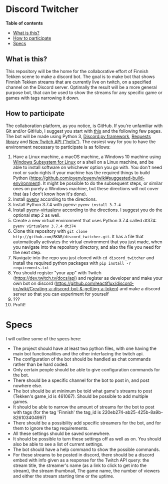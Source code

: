 # Discord Twitcher

**Table of contents**

* [What is this?](#What-is-this?)
* [How to participate](#How-to-participate)
* [Specs](#Specs)

## What is this?

This repository will be the home for the collaborative effort of Finnish Tekken scene to make a discord bot.
The goal is to make bot that shows Finnish Tekken streams that are currently live on twitch, on a specified
channel on the Discord server. Optimally the result will be a more general purpose bot, that can be used to 
show the streams for any specific game or games with tags narrowing it down. 

## How to participate

The collaboration platform, as you notice, is GitHub. If you're unfamiliar with Git and/or GitHub, I suggest you start with 
[this](https://git-scm.com/book/en/v2/Getting-Started-Installing-Git) and the following few pages.
The bot will be made using Python 3, [Discord.py framework](https://discordpy.readthedocs.io/en/latest/),
[Requests library](https://requests.readthedocs.io/en/master/) and [New Twitch API ("helix")](https://dev.twitch.tv/docs/api). 
The easiest way for you to have the environment necessary to participate is as follows:

1. Have a Linux machine, a macOS machine, a Windows 10 machine using [Windows Subsystem for Linux](https://docs.microsoft.com/en-us/windows/wsl/install-win10)
or a shell on a Linux machine, and be able to install software on whichever option you go with. You don't 
need root or sudo rights if your machine has the required things to build Python (https://github.com/pyenv/pyenv/wiki#suggested-build-environment). 
It might be possible to do the subsequent steps, or similar ones on purely a Windows machine, but these 
directions will not cover that (as I don't know how it's done).
2. Install [pyenv](https://github.com/pyenv/pyenv) according to the directions.
3. Install Python 3.7.4 with pyenv: ``pyenv install 3.7.4``
4. Install [pyenv-virtualenv](https://github.com/pyenv/pyenv-virtualenv) according to the directions. I suggest you do the optional
step 2 as well.
5. Create a new virtual environment that uses Python 3.7.4 called dt374: ``pyenv virtualenv 3.7.4 dt374``
6. Clone this repository with ``git clone http://github.com/BKNR/discord_twitcher.git``. It has a file that automatically 
activates the virtual environment that you just made, when you navigate into the repository directory, and also
the file you need for the next step.
7. Navigate into the repo you just cloned with ``cd discord_twitcher`` and install the required python packages
with ``pip install -r requirements.txt``
8. You should register "your app" with Twitch (https://dev.twitch.tv/docs/api) and register as developer and make 
your own bot on discord (https://github.com/reactiflux/discord-irc/wiki/Creating-a-discord-bot-&-getting-a-token) 
and make a discord server so that you can experiment for yourself
9. ???
10. Profit!

# Specs

I will outline some of the specs here:
* The project should have at least two python files, with one having the main bot functionalities and the 
other interfacing the twitch api. 
* The configuration of the bot should be handled as chat commands rather than be hard coded.
* Only certain people should be able to give configuration commands for the bot.
* There should be a specific channel for the bot to post in, and post nowhere else.
* The bot should be at minimum be told what game's streams to post (Tekken's game_id is 461067). Should be possible
to add multiple games.
* It should be able to narrow the amount of streams for the bot to post with tags (for the tag 'Finnish' the
tag_id is 220eb274-ab25-425b-8a9b-826103404997)
* There should be a possibility add specific streamers for the bot, and for them to ignore the tag requirements.
* All these settings should be saved somewhere.
* It should be possible to turn these settings off as well as on. You should also be able to see a list of current
settings.
* The bot should have a help command to show the possible commands.
* For these streams to be posted in discord, there should be a discord embed with info given as a response for the
Twitch API query: the stream title, the streamer's name (as a link to click to get into the stream), the stream
thumbnail, The game name, the number of viewers and either the stream starting time or the uptime.
